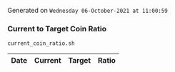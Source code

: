 Generated on `Wednesday 06-October-2021 at 11:00:59`

### Current to Target Coin Ratio
`current_coin_ratio.sh`

Date|Current|Target|Ratio
---|---|---|---
